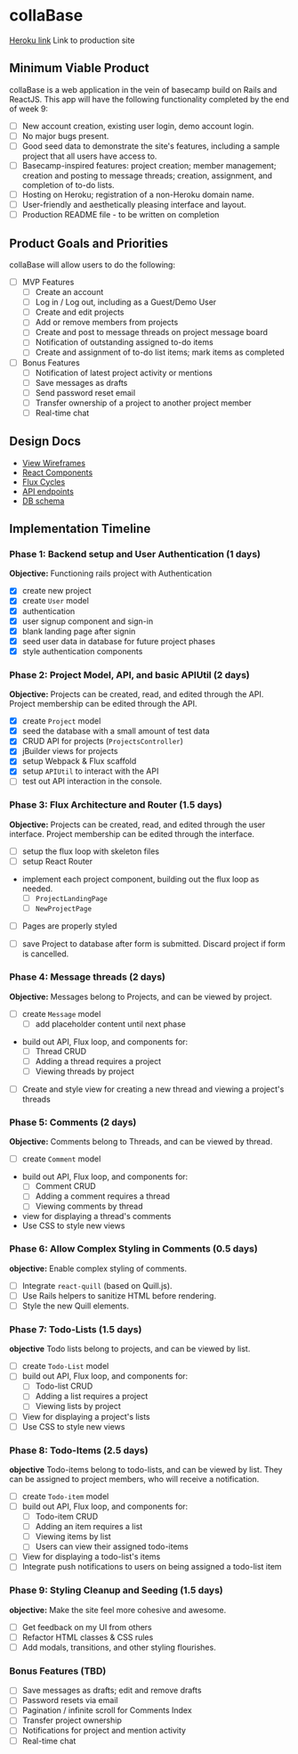 # collaBase

[Heroku link][heroku] Link to production site

[heroku]: https://collabase.herokuapp.com

## Minimum Viable Product

collaBase is a web application in the vein of basecamp build on Rails and ReactJS.  This app will have the following functionality completed by the end of week 9:

- [ ] New account creation, existing user login, demo account login.
- [ ] No major bugs present.
- [ ] Good seed data to demonstrate the site's features, including a sample project that all users have access to.
- [ ] Basecamp-inspired features: project creation; member management; creation and posting to message threads; creation, assignment, and completion of to-do lists.
- [ ] Hosting on Heroku; registration of a non-Heroku domain name.
- [ ] User-friendly and aesthetically pleasing interface and layout.
- [ ] Production README file - to be written on completion

## Product Goals and Priorities

collaBase will allow users to do the following:

- [ ] MVP Features
  - [ ] Create an account
  - [ ] Log in / Log out, including as a Guest/Demo User
  - [ ] Create and edit projects
  - [ ] Add or remove members from projects
  - [ ] Create and post to message threads on project message board
  - [ ] Notification of outstanding assigned to-do items
  - [ ] Create and assignment of to-do list items; mark items as completed
- [ ] Bonus Features
  - [ ] Notification of latest project activity or mentions
  - [ ] Save messages as drafts
  - [ ] Send password reset email
  - [ ] Transfer ownership of a project to another project member
  - [ ] Real-time chat

## Design Docs
* [View Wireframes][views]
* [React Components][components]
* [Flux Cycles][flux-cycles]
* [API endpoints][api-endpoints]
* [DB schema][schema]

[views]: ./docs/views.md
[components]: ./docs/components.md
[flux-cycles]: ./docs/flux-cycles.md
[api-endpoints]: ./docs/api-endpoints.md
[schema]: ./docs/schema.md

## Implementation Timeline

### Phase 1: Backend setup and User Authentication (1 days)

**Objective:** Functioning rails project with Authentication

- [x] create new project
- [x] create `User` model
- [x] authentication
- [x] user signup component and sign-in
- [x] blank landing page after signin
- [x] seed user data in database for future project phases
- [x] style authentication components

### Phase 2: Project Model, API, and basic APIUtil (2 days)

**Objective:** Projects can be created, read, and edited through the API. Project membership can be edited through the API.

- [x] create `Project` model
- [x] seed the database with a small amount of test data
- [x] CRUD API for projects (`ProjectsController`)
- [x] jBuilder views for projects
- [x] setup Webpack & Flux scaffold
- [x] setup `APIUtil` to interact with the API
- [ ] test out API interaction in the console.

<!-- Time elapsed: 3 days -->

### Phase 3: Flux Architecture and Router (1.5 days)

**Objective:** Projects can be created, read, and edited through the user interface. Project membership can be edited through the interface.

- [ ] setup the flux loop with skeleton files
- [ ] setup React Router
- implement each project component, building out the flux loop as needed.
  - [ ] `ProjectLandingPage`
  - [ ] `NewProjectPage`
- [ ] Pages are properly styled
- [ ] save Project to database after form is submitted. Discard project if form is cancelled.

  <!-- Time elapsed: 3.5 days -->

### Phase 4: Message threads (2 days)

**Objective:** Messages belong to Projects, and can be viewed by project.

- [ ] create `Message` model
  - [ ] add placeholder content until next phase
- build out API, Flux loop, and components for:
  - [ ] Thread CRUD
  - [ ] Adding a thread requires a project
  - [ ] Viewing threads by project
- [ ] Create and style view for creating a new thread and viewing a project's threads

<!-- Time elapsed: 5 days -->


### Phase 5: Comments (2 days)

**Objective:** Comments belong to Threads, and can be viewed by thread.

- [ ] create `Comment` model
- build out API, Flux loop, and components for:
  - [ ] Comment CRUD
  - [ ] Adding a comment requires a thread
  - [ ] Viewing comments by thread
- view for displaying a thread's comments
- Use CSS to style new views

<!-- Time elapsed: 6 days -->

### Phase 6: Allow Complex Styling in Comments (0.5 days)

**objective:** Enable complex styling of comments.

- [ ] Integrate `react-quill` (based on Quill.js).
- [ ] Use Rails helpers to sanitize HTML before rendering.
- [ ] Style the new Quill elements.

<!-- Time elapsed: 6.5 days -->

### Phase 7: Todo-Lists (1.5 days)

**objective** Todo lists belong to projects, and can be viewed by list.
- [ ] create `Todo-List` model
- [ ] build out API, Flux loop, and components for:
  - [ ] Todo-list CRUD
  - [ ] Adding a list requires a project
  - [ ] Viewing lists by project
- [ ] View for displaying a project's lists
- [ ] Use CSS to style new views

### Phase 8: Todo-Items (2.5 days)

**objective** Todo-items belong to todo-lists, and can be viewed by list. They
can be assigned to project members, who will receive a notification.
- [ ] create `Todo-item` model
- [ ] build out API, Flux loop, and components for:
  - [ ] Todo-item CRUD
  - [ ] Adding an item requires a list
  - [ ] Viewing items by list
  - [ ] Users can view their assigned todo-items
- [ ] View for displaying a todo-list's items
- [ ] Integrate push notifications to users on being assigned a todo-list item

### Phase 9: Styling Cleanup and Seeding (1.5 days)

**objective:** Make the site feel more cohesive and awesome.

- [ ] Get feedback on my UI from others
- [ ] Refactor HTML classes & CSS rules
- [ ] Add modals, transitions, and other styling flourishes.

<!-- Time elapsed: 7.5 days -->


### Bonus Features (TBD)
- [ ] Save messages as drafts; edit and remove drafts
- [ ] Password resets via email
- [ ] Pagination / infinite scroll for Comments Index
- [ ] Transfer project ownership
- [ ] Notifications for project and mention activity
- [ ] Real-time chat

<!--

[phase-one]: ./docs/phases/phase1.md
[phase-two]: ./docs/phases/phase2.md
[phase-three]: ./docs/phases/phase3.md
[phase-four]: ./docs/phases/phase4.md
[phase-five]: ./docs/phases/phase5.md

 -->

